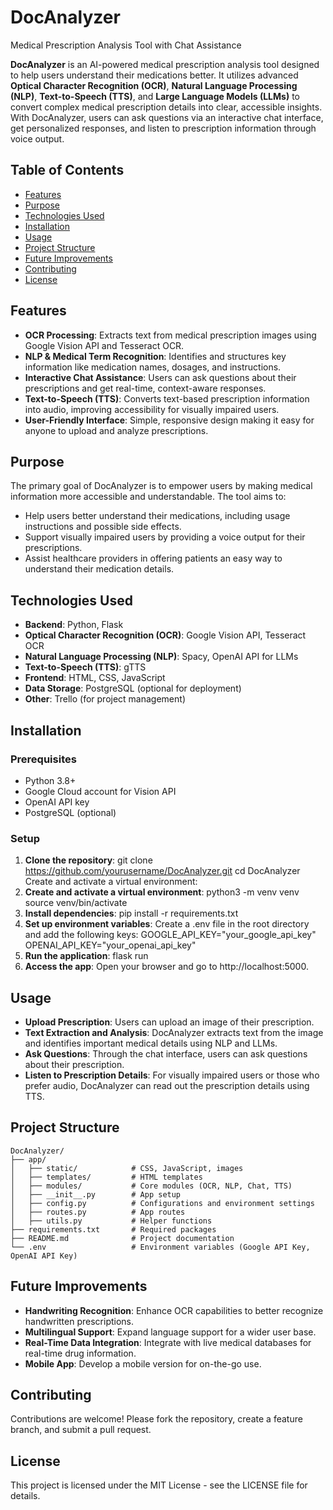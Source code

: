 # DocAnalyzer
Medical Prescription Analysis Tool with Chat Assistance

**DocAnalyzer** is an AI-powered medical prescription analysis tool designed to help users understand their medications better. It utilizes advanced **Optical Character Recognition (OCR)**, **Natural Language Processing (NLP)**, **Text-to-Speech (TTS)**, and **Large Language Models (LLMs)** to convert complex medical prescription details into clear, accessible insights. With DocAnalyzer, users can ask questions via an interactive chat interface, get personalized responses, and listen to prescription information through voice output.

## Table of Contents
- [Features](#features)
- [Purpose](#purpose)
- [Technologies Used](#technologies-used)
- [Installation](#installation)
- [Usage](#usage)
- [Project Structure](#project-structure)
- [Future Improvements](#future-improvements)
- [Contributing](#contributing)
- [License](#license)

## Features
- **OCR Processing**: Extracts text from medical prescription images using Google Vision API and Tesseract OCR.
- **NLP & Medical Term Recognition**: Identifies and structures key information like medication names, dosages, and instructions.
- **Interactive Chat Assistance**: Users can ask questions about their prescriptions and get real-time, context-aware responses.
- **Text-to-Speech (TTS)**: Converts text-based prescription information into audio, improving accessibility for visually impaired users.
- **User-Friendly Interface**: Simple, responsive design making it easy for anyone to upload and analyze prescriptions.

## Purpose
The primary goal of DocAnalyzer is to empower users by making medical information more accessible and understandable. The tool aims to:
- Help users better understand their medications, including usage instructions and possible side effects.
- Support visually impaired users by providing a voice output for their prescriptions.
- Assist healthcare providers in offering patients an easy way to understand their medication details.

## Technologies Used
- **Backend**: Python, Flask
- **Optical Character Recognition (OCR)**: Google Vision API, Tesseract OCR
- **Natural Language Processing (NLP)**: Spacy, OpenAI API for LLMs
- **Text-to-Speech (TTS)**: gTTS
- **Frontend**: HTML, CSS, JavaScript
- **Data Storage**: PostgreSQL (optional for deployment)
- **Other**: Trello (for project management)

## Installation
### Prerequisites
- Python 3.8+
- Google Cloud account for Vision API
- OpenAI API key
- PostgreSQL (optional)

### Setup
1. **Clone the repository**:
   git clone https://github.com/yourusername/DocAnalyzer.git
   cd DocAnalyzer
   Create and activate a virtual environment:
2. **Create and activate a virtual environment**:
   python3 -m venv venv
   source venv/bin/activate
3. **Install dependencies**:
   pip install -r requirements.txt
4. **Set up environment variables**:
   Create a .env file in the root directory and add the following keys:
   GOOGLE_API_KEY="your_google_api_key"
   OPENAI_API_KEY="your_openai_api_key"
5. **Run the application**:
   flask run
6. **Access the app**:
   Open your browser and go to http://localhost:5000.

## Usage
- **Upload Prescription**: Users can upload an image of their prescription.
- **Text Extraction and Analysis**: DocAnalyzer extracts text from the image and identifies important medical details using NLP and LLMs.
- **Ask Questions**: Through the chat interface, users can ask questions about their prescription.
- **Listen to Prescription Details**: For visually impaired users or those who prefer audio, DocAnalyzer can read out the prescription details using TTS.

## Project Structure

    DocAnalyzer/
    ├── app/                   
    │   ├── static/            # CSS, JavaScript, images
    │   ├── templates/         # HTML templates
    │   ├── modules/           # Core modules (OCR, NLP, Chat, TTS)
    │   ├── __init__.py        # App setup
    │   ├── config.py          # Configurations and environment settings
    │   ├── routes.py          # App routes
    │   ├── utils.py           # Helper functions
    ├── requirements.txt       # Required packages
    ├── README.md              # Project documentation
    └── .env                   # Environment variables (Google API Key, OpenAI API Key)
    
## Future Improvements
- **Handwriting Recognition**: Enhance OCR capabilities to better recognize handwritten prescriptions.
- **Multilingual Support**: Expand language support for a wider user base.
- **Real-Time Data Integration**: Integrate with live medical databases for real-time drug information.
- **Mobile App**: Develop a mobile version for on-the-go use.
  
## Contributing
Contributions are welcome! Please fork the repository, create a feature branch, and submit a pull request.

## License
This project is licensed under the MIT License - see the LICENSE file for details.
